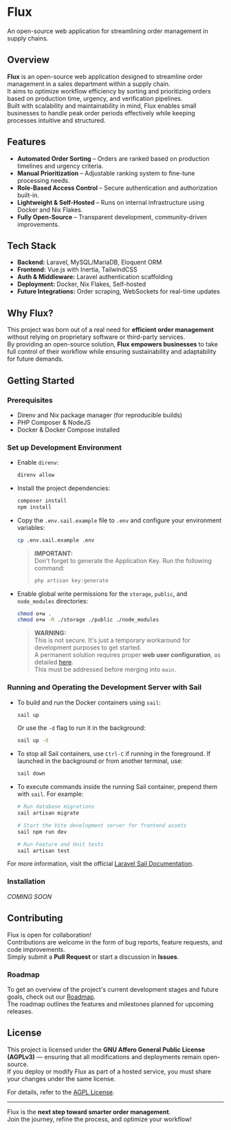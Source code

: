 # Flux

An open-source web application for streamlining order management in supply chains.

## Overview

**Flux** is an open-source web application designed to streamline order management in a sales department within a supply chain.  
It aims to optimize workflow efficiency by sorting and prioritizing orders based on production time, urgency, and verification pipelines.  
Built with scalability and maintainability in mind, Flux enables small businesses to handle peak order periods effectively while keeping processes intuitive and structured.

## Features

- **Automated Order Sorting** – Orders are ranked based on production timelines and urgency criteria.
- **Manual Prioritization** – Adjustable ranking system to fine-tune processing needs.
- **Role-Based Access Control** – Secure authentication and authorization built-in.
- **Lightweight & Self-Hosted** – Runs on internal infrastructure using Docker and Nix Flakes.
- **Fully Open-Source** – Transparent development, community-driven improvements.

## Tech Stack

- **Backend:** Laravel, MySQL/MariaDB, Eloquent ORM
- **Frontend:** Vue.js with Inertia, TailwindCSS
- **Auth & Middleware:** Laravel authentication scaffolding
- **Deployment:** Docker, Nix Flakes, Self-hosted
- **Future Integrations:** Order scraping, WebSockets for real-time updates

## Why Flux?

This project was born out of a real need for **efficient order management** without relying on proprietary software or third-party services.  
By providing an open-source solution, **Flux empowers businesses** to take full control of their workflow while ensuring sustainability and adaptability for future demands.

## Getting Started

### Prerequisites

- Direnv and Nix package manager (for reproducible builds)
- PHP Composer & NodeJS
- Docker & Docker Compose installed

### Set up Development Environment

- Enable `direnv`:

    ```sh
    direnv allow
    ```

- Install the project dependencies:

    ```sh
    composer install
    npm install
    ```

- Copy the `.env.sail.example` file to `.env` and configure your environment variables:

    ```sh
    cp .env.sail.example .env
    ```

    > **IMPORTANT:**  
    > Don't forget to generate the Application Key. Run the following command:
    >
    > ```sh
    > php artisan key:generate
    > ```

- Enable global write permissions for the `storage`, `public`, and `node_modules` directories:

    ```sh
    chmod o+w .
    chmod o+w -R ./storage ./public ./node_modules
    ```

    > **WARNING:**  
    > This is not secure. It's just a temporary workaround for development purposes to get started.  
    > A permanent solution requires proper **web user configuration**, as detailed [here](http://fideloper.com/user-group-permissions-chmod-apache).  
    > This must be addressed before merging into `main`.

### Running and Operating the Development Server with Sail

- To build and run the Docker containers using `sail`:

    ```sh
    sail up
    ```

    Or use the `-d` flag to run it in the background:

    ```sh
    sail up -d
    ```

- To stop all Sail containers, use `Ctrl-C` if running in the foreground. If launched in the background or from another terminal, use:

    ```sh
    sail down
    ```

- To execute commands inside the running Sail container, prepend them with `sail`. For example:

    ```sh
    # Run database migrations
    sail artisan migrate

    # Start the Vite development server for frontend assets
    sail npm run dev

    # Run Feature and Unit tests
    sail artisan test
    ```

For more information, visit the official [Laravel Sail Documentation](https://laravel.com/docs/12.x/sail).

### Installation

*COMING SOON*

## Contributing

Flux is open for collaboration!  
Contributions are welcome in the form of bug reports, feature requests, and code improvements.  
Simply submit a **Pull Request** or start a discussion in **Issues**.

### Roadmap

To get an overview of the project's current development stages and future goals, check out our [Roadmap](./docs/roadmap.md).  
The roadmap outlines the features and milestones planned for upcoming releases.

## License

This project is licensed under the **GNU Affero General Public License (AGPLv3)** — ensuring that all modifications and deployments remain open-source.  
If you deploy or modify Flux as part of a hosted service, you must share your changes under the same license.

For details, refer to the [AGPL License](https://www.gnu.org/licenses/agpl-3.0.html).

---

Flux is the **next step toward smarter order management**.  
Join the journey, refine the process, and optimize your workflow!
